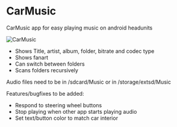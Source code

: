 # CarMusic
CarMusic app for easy playing music on android headunits

![CarMusic](https://user-images.githubusercontent.com/2833940/212468059-738bbf4a-eecd-46bf-807e-f1f50ef1a98e.png) 

  - Shows Title, artist, album, folder, bitrate and codec type
  - Shows fanart
  - Can switch between folders
  - Scans folders recursively
 
Audio files need to be in /sdcard/Music or in /storage/extsd/Music

Features/bugfixes to be added:
  - Respond to steering wheel buttons
  - Stop playing when other app starts playing audio
  - Set text/button color to match car interior
  
